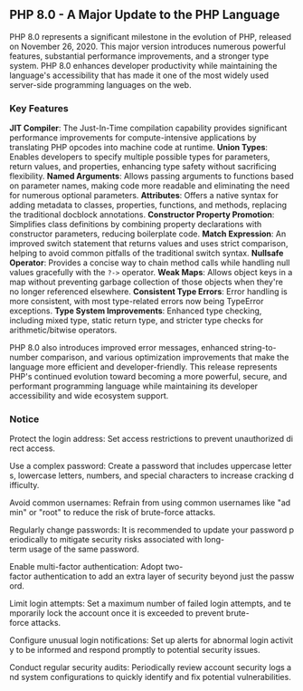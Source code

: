 ## PHP 8.0 - A Major Update to the PHP Language

PHP 8.0 represents a significant milestone in the evolution of PHP, released on November 26, 2020. This major version introduces numerous powerful features, substantial performance improvements, and a stronger type system. PHP 8.0 enhances developer productivity while maintaining the language's accessibility that has made it one of the most widely used server-side programming languages on the web.

### Key Features

**JIT Compiler**: The Just-In-Time compilation capability provides significant performance improvements for compute-intensive applications by translating PHP opcodes into machine code at runtime.
**Union Types**: Enables developers to specify multiple possible types for parameters, return values, and properties, enhancing type safety without sacrificing flexibility.
**Named Arguments**: Allows passing arguments to functions based on parameter names, making code more readable and eliminating the need for numerous optional parameters.
**Attributes**: Offers a native syntax for adding metadata to classes, properties, functions, and methods, replacing the traditional docblock annotations.
**Constructor Property Promotion**: Simplifies class definitions by combining property declarations with constructor parameters, reducing boilerplate code.
**Match Expression**: An improved switch statement that returns values and uses strict comparison, helping to avoid common pitfalls of the traditional switch syntax.
**Nullsafe Operator**: Provides a concise way to chain method calls while handling null values gracefully with the `?->` operator.
**Weak Maps**: Allows object keys in a map without preventing garbage collection of those objects when they're no longer referenced elsewhere.
**Consistent Type Errors**: Error handling is more consistent, with most type-related errors now being TypeError exceptions.
**Type System Improvements**: Enhanced type checking, including mixed type, static return type, and stricter type checks for arithmetic/bitwise operators.

PHP 8.0 also introduces improved error messages, enhanced string-to-number comparison, and various optimization improvements that make the language more efficient and developer-friendly. This release represents PHP's continued evolution toward becoming a more powerful, secure, and performant programming language while maintaining its developer accessibility and wide ecosystem support.

### Notice

Protect the login address: Set access restrictions to prevent unauthorized direct access.
    
Use a complex password: Create a password that includes uppercase letters, lowercase letters, numbers, and special characters to increase cracking difficulty.
    
Avoid common usernames: Refrain from using common usernames like "admin" or "root" to reduce the risk of brute-force attacks.
    
Regularly change passwords: It is recommended to update your password periodically to mitigate security risks associated with long-term usage of the same password.
    
Enable multi-factor authentication: Adopt two-factor authentication to add an extra layer of security beyond just the password.
    
Limit login attempts: Set a maximum number of failed login attempts, and temporarily lock the account once it is exceeded to prevent brute-force attacks.
    
Configure unusual login notifications: Set up alerts for abnormal login activity to be informed and respond promptly to potential security issues.
    
Conduct regular security audits: Periodically review account security logs and system configurations to quickly identify and fix potential vulnerabilities.
        